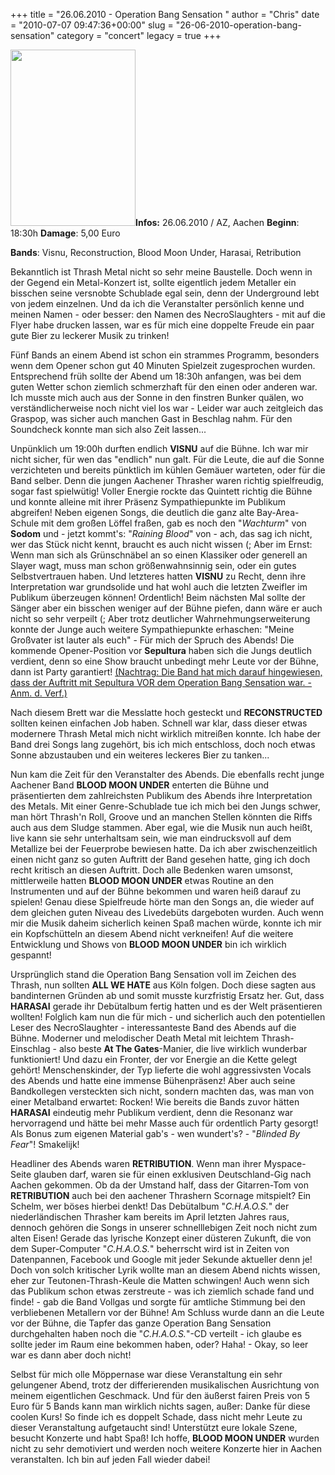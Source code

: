 +++
title = "26.06.2010 - Operation Bang Sensation "
author = "Chris"
date = "2010-07-07 09:47:36+00:00"
slug = "26-06-2010-operation-bang-sensation"
category = "concert"
legacy = true
+++

<img src="images//2010/07/2010-06-26-Operation-Bang-Sensation-NEW.jpg" alt="" title="2010-06-26-Operation-Bang-Sensation-NEW" width="200" height="282" class="coverImg" />**Infos:**
26.06.2010 / AZ, Aachen
**Beginn**: 18:30h
**Damage**: 5,00 Euro

**Bands**:
Visnu, Reconstruction, Blood Moon Under, Harasai, Retribution

Bekanntlich ist Thrash Metal nicht so sehr meine Baustelle. Doch wenn in der Gegend ein Metal-Konzert ist, sollte eigentlich jedem Metaller ein bisschen seine versnobte Schublade egal sein, denn der Underground lebt von jedem einzelnen. Und da ich die Veranstalter persönlich kenne und meinen Namen - oder besser: den Namen des NecroSlaughters - mit auf die Flyer habe drucken lassen, war es für mich eine doppelte Freude ein paar gute Bier zu leckerer Musik zu trinken!

Fünf Bands an einem Abend ist schon ein strammes Programm, besonders wenn dem Opener schon gut 40 Minuten Spielzeit zugesprochen wurden. Entsprechend früh sollte der Abend um 18:30h anfangen, was bei dem guten Wetter schon ziemlich schmerzhaft für den einen oder anderen war. Ich musste mich auch aus der Sonne in den finstren Bunker quälen, wo verständlicherweise noch nicht viel los war - Leider war auch zeitgleich das Graspop, was sicher auch manchen Gast in Beschlag nahm. Für den Soundcheck konnte man sich also Zeit lassen...

Unpünklich um 19:00h durften endlich **VISNU** auf die Bühne. Ich war mir nicht sicher, für wen das "endlich" nun galt. Für die Leute, die auf die Sonne verzichteten und bereits pünktlich im kühlen Gemäuer warteten, oder für die Band selber. Denn die jungen Aachener Thrasher waren richtig spielfreudig, sogar fast spielwütig! Voller Energie rockte das Quintett richtig die Bühne und konnte alleine mit ihrer Präsenz Sympathiepunkte im Publikum abgreifen! Neben eigenen Songs, die deutlich die ganz alte Bay-Area-Schule mit dem großen Löffel fraßen, gab es noch den "_Wachturm_" von **Sodom** und - jetzt kommt's: "_Raining Blood_" von - ach, das sag ich nicht, wer das Stück nicht kennt, braucht es auch nicht wissen (;
Aber im Ernst: Wenn man sich als Grünschnäbel an so einen Klassiker oder generell an Slayer wagt, muss man schon größenwahnsinnig sein, oder ein gutes Selbstvertrauen haben. Und letzteres hatten **VISNU** zu Recht, denn ihre Interpretation war grundsolide und hat wohl auch die letzten Zweifler im Publikum überzeugen können! Ordentlich!
Beim nächsten Mal sollte der Sänger aber ein bisschen weniger auf der Bühne piefen, dann wäre er auch nicht so sehr verpeilt (; Aber trotz deutlicher Wahrnehmungserweiterung konnte der Junge auch weitere Sympathiepunkte erhaschen: "Meine Großvater ist lauter als euch" - Für mich der Spruch des Abends!
Die kommende Opener-Position vor **Sepultura** haben sich die Jungs deutlich verdient, denn so eine Show braucht unbedingt mehr Leute vor der Bühne, dann ist Party garantiert!
<ins datetime="2010-07-08T10:00:12+00:00">(Nachtrag: Die Band hat mich darauf hingewiesen, dass der Auftritt mit Sepultura VOR dem Operation Bang Sensation war. - Anm. d. Verf.)</ins>

Nach diesem Brett war die Messlatte hoch gesteckt und **RECONSTRUCTED** sollten keinen einfachen Job haben. Schnell war klar, dass dieser etwas modernere Thrash Metal mich nicht wirklich mitreißen konnte. Ich habe der Band drei Songs lang zugehört, bis ich mich entschloss, doch noch etwas Sonne abzustauben und ein weiteres leckeres Bier zu tanken...

Nun kam die Zeit für den Veranstalter des Abends. Die ebenfalls recht junge Aachener Band **BLOOD MOON UNDER** enterten die Bühne und präsentierten dem zahlreichsten Publikum des Abends ihre Interpretation des Metals. Mit einer Genre-Schublade tue ich mich bei den Jungs schwer, man hört Thrash'n Roll, Groove und an manchen Stellen könnten die Riffs auch aus dem Sludge stammen. Aber egal, wie die Musik nun auch heißt, live kann sie sehr unterhaltsam sein, wie man eindrucksvoll auf dem Metallize bei der Feuerprobe bewiesen hatte. Da ich aber zwischenzeitlich einen nicht ganz so guten Auftritt der Band gesehen hatte, ging ich doch recht kritisch an diesen Auftritt.
Doch alle Bedenken waren umsonst, mittlerweile hatten **BLOOD MOON UNDER** etwas Routine an den Instrumenten und auf der Bühne bekommen und waren heiß darauf zu spielen! Genau diese Spielfreude hörte man den Songs an, die wieder auf dem gleichen guten Niveau des Livedebüts dargeboten wurden. Auch wenn mir die Musik daheim sicherlich keinen Spaß machen würde, konnte ich mir ein Kopfschütteln an diesem Abend nicht verkneifen!
Auf die weitere Entwicklung und Shows von **BLOOD MOON UNDER** bin ich wirklich gespannt!

Ursprünglich stand die Operation Bang Sensation voll im Zeichen des Thrash, nun sollten **ALL WE HATE** aus Köln folgen. Doch diese sagten aus bandinternen Gründen ab und somit musste kurzfristig Ersatz her. Gut, dass **HARASAI** gerade ihr Debütalbum fertig hatten und es der Welt präsentieren wollten!
Folglich kam nun die für mich - und sicherlich auch den potentiellen Leser des NecroSlaughter - interessanteste Band des Abends auf die Bühne. Moderner und melodischer Death Metal mit leichtem Thrash-Einschlag - also beste **At The Gates**-Manier, die live wirklich wunderbar funktioniert! Und dazu ein Fronter, der vor Energie an die Kette gelegt gehört! Menschenskinder, der Typ lieferte die wohl aggressivsten Vocals des Abends und hatte eine immense Bühenpräsenz!
Aber auch seine Bandkollegen versteckten sich nicht, sondern machten das, was man von einer Metalband erwartet: Rocken! Wie bereits die Bands zuvor hätten **HARASAI** eindeutig mehr Publikum verdient, denn die Resonanz war hervorragend und hätte bei mehr Masse auch für ordentlich Party gesorgt! Als Bonus zum eigenen Material gab's - wen wundert's? - "_Blinded By Fear_"! Smakelijk!

Headliner des Abends waren **RETRIBUTION**. Wenn man ihrer Myspace-Seite glauben darf, waren sie für einen exklusiven Deutschland-Gig nach Aachen gekommen.
Ob da der Umstand half, dass der Gitarren-Tom von **RETRIBUTION** auch bei den aachener Thrashern Scornage mitspielt? Ein Schelm, wer böses hierbei denkt!
Das Debütalbum "_C.H.A.O.S._" der niederländischen Thrasher kam bereits im April letzten Jahres raus, dennoch gehören die Songs in unserer schnelllebigen Zeit noch nicht zum alten Eisen! Gerade das lyrische Konzept einer düsteren Zukunft, die von dem Super-Computer "_C.H.A.O.S._" beherrscht wird ist in Zeiten von Datenpannen, Facebook und Google mit jeder Sekunde aktueller denn je!
Doch von solch kritischer Lyrik wollte man an diesem Abend nichts wissen, eher zur Teutonen-Thrash-Keule die Matten schwingen! Auch wenn sich das Publikum schon etwas zerstreute - was ich ziemlich schade fand und finde! - gab die Band Vollgas und sorgte für amtliche Stimmung bei den verbliebenen Metallern vor der Bühne!
Am Schluss wurde dann an die Leute vor der Bühne, die Tapfer das ganze Operation Bang Sensation durchgehalten haben noch die "_C.H.A.O.S._"-CD verteilt - ich glaube es sollte jeder im Raum eine bekommen haben, oder? Haha! - Okay, so leer war es dann aber doch nicht!

Selbst für mich olle Möppernase war diese Veranstaltung ein sehr gelungener Abend, trotz der differierenden musikalischen Ausrichtung von meinem eigentlichen Geschmack. Und für den äußerst fairen Preis von 5 Euro für 5 Bands kann man wirklich nichts sagen, außer: Danke für diese coolen Kurs! 
So finde ich es doppelt Schade, dass nicht mehr Leute zu dieser Veranstaltung aufgetaucht sind! Unterstützt eure lokale Szene, besucht Konzerte und habt Spaß!
Ich hoffe, **BLOOD MOON UNDER** wurden nicht zu sehr demotiviert und werden noch weitere Konzerte hier in Aachen veranstalten. Ich bin auf jeden Fall wieder dabei!
